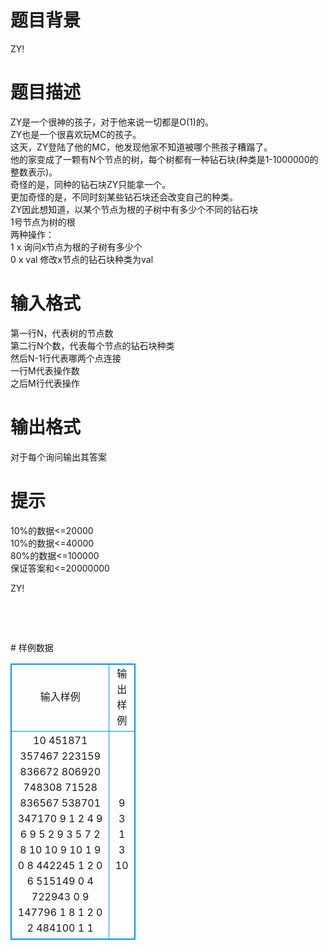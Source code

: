 # 

 
 # 题目背景 
<p>ZY!</p> 

 
 # 题目描述 
<p>ZY是一个很神的孩子，对于他来说一切都是O(1)的。<br />
ZY也是一个很喜欢玩MC的孩子。<br />
这天，ZY登陆了他的MC，他发现他家不知道被哪个熊孩子糟蹋了。<br />
他的家变成了一颗有N个节点的树，每个树都有一种钻石块(种类是1-1000000的整数表示)。<br />
奇怪的是，同种的钻石块ZY只能拿一个。<br />
更加奇怪的是，不同时刻某些钻石块还会改变自己的种类。<br />
ZY因此想知道，以某个节点为根的子树中有多少个不同的钻石块<br />
1号节点为树的根<br />
两种操作：<br />
1&nbsp;x&nbsp;询问x节点为根的子树有多少个<br />
0&nbsp;x&nbsp;val&nbsp;修改x节点的钻石块种类为val</p> 

 
 # 输入格式 
<p>第一行N，代表树的节点数<br />
第二行N个数，代表每个节点的钻石块种类<br />
然后N-1行代表哪两个点连接<br />
一行M代表操作数<br />
之后M行代表操作</p> 

 
 # 输出格式 
<p>对于每个询问输出其答案</p> 

 
 # 提示 
<p>10%的数据&lt;=20000<br />
10%的数据&lt;=40000<br />
80%的数据&lt;=100000<br />
保证答案和&lt;=20000000</p>

<p>ZY!</p>

<p>&nbsp;</p>

<p>&nbsp;</p> 
# 样例数据
<style>
        table,table tr th, table tr td { border:1px solid #0094ff; }
        table { width: 200px; min-height: 25px; line-height: 25px; text-align: center; border-collapse: collapse;}   
    </style>
<table>
	<tr>
		<td>输入样例</td>
		<td>输出样例</td>
	</tr>
<tr><td>10
451871 357467 223159 836672 806920 748308 71528 836567 538701 347170 
9 1
2 4
9 6
9 5
2 9
3 5
7 2
8 10
10 9
10
1 9
0 8 442245
1 2
0 6 515149
0 4 722943
0 9 147796
1 8
1 2
0 2 484100
1 1</td><td>9
3
1
3
10
</td></tr></table>
